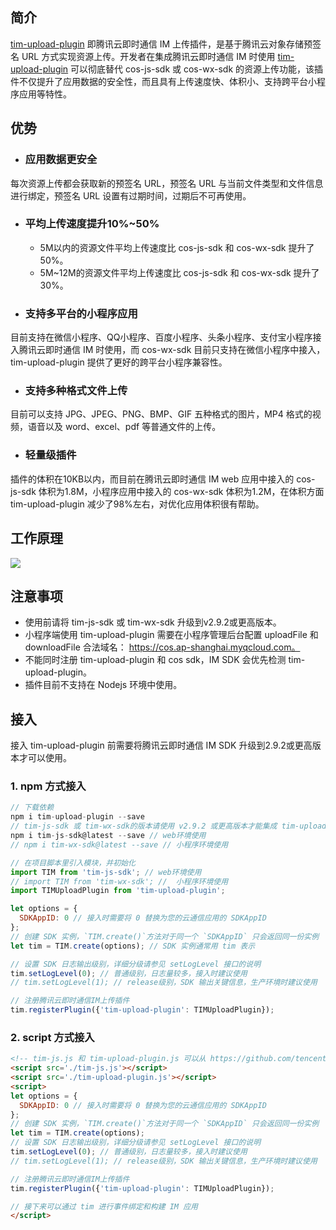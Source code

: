## 简介
[tim-upload-plugin](https://www.npmjs.com/package/tim-upload-plugin) 即腾讯云即时通信 IM 上传插件，是基于腾讯云对象存储预签名 URL 方式实现资源上传。开发者在集成腾讯云即时通信 IM 时使用 [tim-upload-plugin](https://www.npmjs.com/package/tim-upload-plugin)  可以彻底替代 cos-js-sdk 或 cos-wx-sdk 的资源上传功能，该插件不仅提升了应用数据的安全性，而且具有上传速度快、体积小、支持跨平台小程序应用等特性。

## 优势

- ### 应用数据更安全
每次资源上传都会获取新的预签名 URL，预签名 URL 与当前文件类型和文件信息进行绑定，预签名 URL 设置有过期时间，过期后不可再使用。

- ### 平均上传速度提升10%~50%
	- 5M以内的资源文件平均上传速度比 cos-js-sdk 和 cos-wx-sdk 提升了50%。
	- 5M~12M的资源文件平均上传速度比 cos-js-sdk 和 cos-wx-sdk 提升了30%。

- ### 支持多平台的小程序应用
目前支持在微信小程序、QQ小程序、百度小程序、头条小程序、支付宝小程序接入腾讯云即时通信 IM 时使用，而 cos-wx-sdk 目前只支持在微信小程序中接入，tim-upload-plugin 提供了更好的跨平台小程序兼容性。

- ### 支持多种格式文件上传
目前可以支持 JPG、JPEG、PNG、BMP、GIF 五种格式的图片，MP4 格式的视频，语音以及 word、excel、pdf 等普通文件的上传。

- ### 轻量级插件
插件的体积在10KB以内，而目前在腾讯云即时通信 IM web 应用中接入的 cos-js-sdk 体积为1.8M，小程序应用中接入的 cos-wx-sdk 体积为1.2M，在体积方面 tim-upload-plugin 减少了98%左右，对优化应用体积很有帮助。

## 工作原理
![](https://main.qcloudimg.com/raw/4aee23c79c5ae9d0b9fd1cd4c9eba912.png)

## 注意事项

- 使用前请将 tim-js-sdk 或 tim-wx-sdk 升级到v2.9.2或更高版本。
- 小程序端使用 tim-upload-plugin 需要在小程序管理后台配置 uploadFile 和 downloadFile 合法域名： https://cos.ap-shanghai.myqcloud.com。
- 不能同时注册 tim-upload-plugin 和 cos sdk，IM SDK 会优先检测 tim-upload-plugin。
- 插件目前不支持在 Nodejs 环境中使用。

## 接入
接入 tim-upload-plugin 前需要将腾讯云即时通信 IM SDK 升级到2.9.2或更高版本才可以使用。

### 1. npm 方式接入

```javascript
// 下载依赖
npm i tim-upload-plugin --save
// tim-js-sdk 或 tim-wx-sdk的版本请使用 v2.9.2 或更高版本才能集成 tim-upload-plugin
npm i tim-js-sdk@latest --save // web环境使用
// npm i tim-wx-sdk@latest --save // 小程序环境使用

// 在项目脚本里引入模块，并初始化
import TIM from 'tim-js-sdk'; // web环境使用
// import TIM from 'tim-wx-sdk'; //  小程序环境使用
import TIMUploadPlugin from 'tim-upload-plugin';

let options = {
  SDKAppID: 0 // 接入时需要将 0 替换为您的云通信应用的 SDKAppID
};
// 创建 SDK 实例，`TIM.create()`方法对于同一个 `SDKAppID` 只会返回同一份实例
let tim = TIM.create(options); // SDK 实例通常用 tim 表示

// 设置 SDK 日志输出级别，详细分级请参见 setLogLevel 接口的说明
tim.setLogLevel(0); // 普通级别，日志量较多，接入时建议使用
// tim.setLogLevel(1); // release级别，SDK 输出关键信息，生产环境时建议使用

// 注册腾讯云即时通信IM上传插件
tim.registerPlugin({'tim-upload-plugin': TIMUploadPlugin});
```

### 2. script 方式接入

```html
<!-- tim-js.js 和 tim-upload-plugin.js 可以从 https://github.com/tencentyun/TIMSDK/tree/master/Web/Demo/sdk 获取 -->
<script src='./tim-js.js'></script>
<script src='./tim-upload-plugin.js'></script>
<script>
let options = {
  SDKAppID: 0 // 接入时需要将 0 替换为您的云通信应用的 SDKAppID
};
// 创建 SDK 实例，`TIM.create()`方法对于同一个 `SDKAppID` 只会返回同一份实例
let tim = TIM.create(options);
// 设置 SDK 日志输出级别，详细分级请参见 setLogLevel 接口的说明
tim.setLogLevel(0); // 普通级别，日志量较多，接入时建议使用
// tim.setLogLevel(1); // release级别，SDK 输出关键信息，生产环境时建议使用

// 注册腾讯云即时通信IM上传插件
tim.registerPlugin({'tim-upload-plugin': TIMUploadPlugin});

// 接下来可以通过 tim 进行事件绑定和构建 IM 应用
</script>
```


